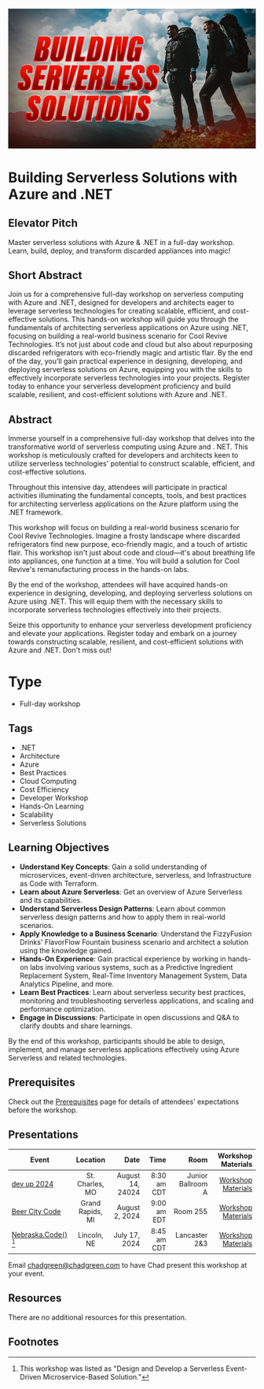 ![Building Serverless Solutions with Azure and .NET](thumbnail.jpg)

# Building Serverless Solutions with Azure and .NET

## Elevator Pitch

Master serverless solutions with Azure & .NET in a full-day workshop. Learn, build, deploy, and transform discarded appliances into magic!

## Short Abstract

Join us for a comprehensive full-day workshop on serverless computing with Azure and .NET, designed for developers and architects eager to leverage serverless technologies for creating scalable, efficient, and cost-effective solutions. This hands-on workshop will guide you through the fundamentals of architecting serverless applications on Azure using .NET, focusing on building a real-world business scenario for Cool Revive Technologies. It’s not just about code and cloud but also about repurposing discarded refrigerators with eco-friendly magic and artistic flair. By the end of the day, you’ll gain practical experience in designing, developing, and deploying serverless solutions on Azure, equipping you with the skills to effectively incorporate serverless technologies into your projects. Register today to enhance your serverless development proficiency and build scalable, resilient, and cost-efficient solutions with Azure and .NET.

## Abstract
Immerse yourself in a comprehensive full-day workshop that delves into the transformative world of serverless computing using Azure and . NET. This workshop is meticulously crafted for developers and architects keen to utilize serverless technologies' potential to construct scalable, efficient, and cost-effective solutions.

Throughout this intensive day, attendees will participate in practical activities illuminating the fundamental concepts, tools, and best practices for architecting serverless applications on the Azure platform using the .NET framework.

This workshop will focus on building a real-world business scenario for Cool Revive Technologies. Imagine a frosty landscape where discarded refrigerators find new purpose, eco-friendly magic, and a touch of artistic flair. This workshop isn't just about code and cloud—it's about breathing life into appliances, one function at a time. You will build a solution for Cool Revive's remanufacturing process in the hands-on labs.

By the end of the workshop, attendees will have acquired hands-on experience in designing, developing, and deploying serverless solutions on Azure using .NET. This will equip them with the necessary skills to incorporate serverless technologies effectively into their projects.

Seize this opportunity to enhance your serverless development proficiency and elevate your applications. Register today and embark on a journey towards constructing scalable, resilient, and cost-efficient solutions with Azure and .NET. Don't miss out!

# Type
- Full-day workshop

## Tags
- .NET
- Architecture
- Azure
- Best Practices
- Cloud Computing
- Cost Efficiency
- Developer Workshop
- Hands-On Learning
- Scalability
- Serverless Solutions

## Learning Objectives
- **Understand Key Concepts**: Gain a solid understanding of microservices, event-driven architecture, serverless, and Infrastructure as Code with Terraform.
- **Learn about Azure Serverless**: Get an overview of Azure Serverless and its capabilities.
- **Understand Serverless Design Patterns**: Learn about common serverless design patterns and how to apply them in real-world scenarios.
- **Apply Knowledge to a Business Scenario**: Understand the FizzyFusion Drinks' FlavorFlow Fountain business scenario and architect a solution using the knowledge gained.
- **Hands-On Experience**: Gain practical experience by working in hands-on labs involving various systems, such as a Predictive Ingredient Replacement System, Real-Time Inventory Management System, Data Analytics Pipeline, and more.
- **Learn Best Practices**: Learn about serverless security best practices, monitoring and troubleshooting serverless applications, and scaling and performance optimization.
- **Engage in Discussions**: Participate in open discussions and Q&A to clarify doubts and share learnings.

By the end of this workshop, participants should be able to design, implement, and manage serverless applications effectively using Azure Serverless and related technologies.

## Prerequisites

Check out the [Prerequisites](prerequisites.md) page for details of attendees' expectations before the workshop.

## Presentations

| Event | Location | Date | Time | Room | Workshop Materials |
|-------|:--------:|-----:|-----:|-----:|----------:|
| [dev up 2024](https://www.devupconf.org/) | St. Charles, MO | August  14, 24024 | 8:30 am CDT | Junior Ballroom A | [Workshop Materials](EventMaterials/DevUp2024/README.md) |
| [Beer City Code](https://www.beercitycode.com/) | Grand Rapids, MI | August 2, 2024 | 9:00 am EDT | Room 255 | [Workshop Materials](EventMaterials/BeerCityCode2024/README.md) |
| [Nebraska.Code()](https://nebraskacode.amegala.com/) [^1]  | Lincoln, NE | July 17, 2024 | 8:45 am CDT | Lancaster 2&3 | [Workshop Materials](EventMaterials/NebraskaCode2024/README.md) |

Email [chadgreen@chadgreen.com](mailto:chadgreen@chadgreen.com?subject=Presentation%20Request:%20Buildling%20Serverless%20Solutions%20Workshop) to have Chad present this workshop at your event.

## Resources

There are no additional resources for this presentation.

## Footnotes
[^1]: This workshop was listed as "Design and Develop a Serverless Event-Driven Microservice-Based Solution."
